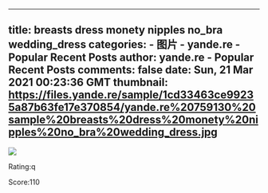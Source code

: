 
---
title: breasts dress monety nipples no_bra wedding_dress
categories: 
    - 图片
    - yande.re - Popular Recent Posts
author: yande.re - Popular Recent Posts
comments: false
date: Sun, 21 Mar 2021 00:23:36 GMT
thumbnail: https://files.yande.re/sample/1cd33463ce99235a87b63fe17e370854/yande.re%20759130%20sample%20breasts%20dress%20monety%20nipples%20no_bra%20wedding_dress.jpg
---

<div>   
<img src="https://files.yande.re/sample/1cd33463ce99235a87b63fe17e370854/yande.re%20759130%20sample%20breasts%20dress%20monety%20nipples%20no_bra%20wedding_dress.jpg" referrerpolicy="no-referrer"><p>Rating:q</p> <p>Score:110</p>  
</div>
            